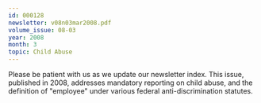 ```yaml
---
id: 000128
newsletter: v08n03mar2008.pdf
volume_issue: 08-03
year: 2008
month: 3
topic: Child Abuse
---
```


Please be patient with us as we update our newsletter index. This issue, published in 2008, addresses mandatory reporting on child abuse, and the definition of "employee" under various federal anti-discrimination statutes.